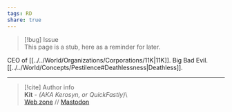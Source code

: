 ```yaml
---  
tags: RD  
share: true  
---  
```

> [!bug] Issue  
> This page is a stub, here as a reminder for later.  
  
CEO of [[../../World/Organizations/Corporations/11K|11K]]. Big Bad Evil. [[../../World/Concepts/Pestilence#Deathlessness|Deathless]].  
  
-----  
> [!cite] Author info  
> **Kit** - *(AKA Kerosyn, or QuickFastly)*\  
> [Web zone](https://kitabe.link) // [Mastodon](https://social.tripulse.net/@kit)